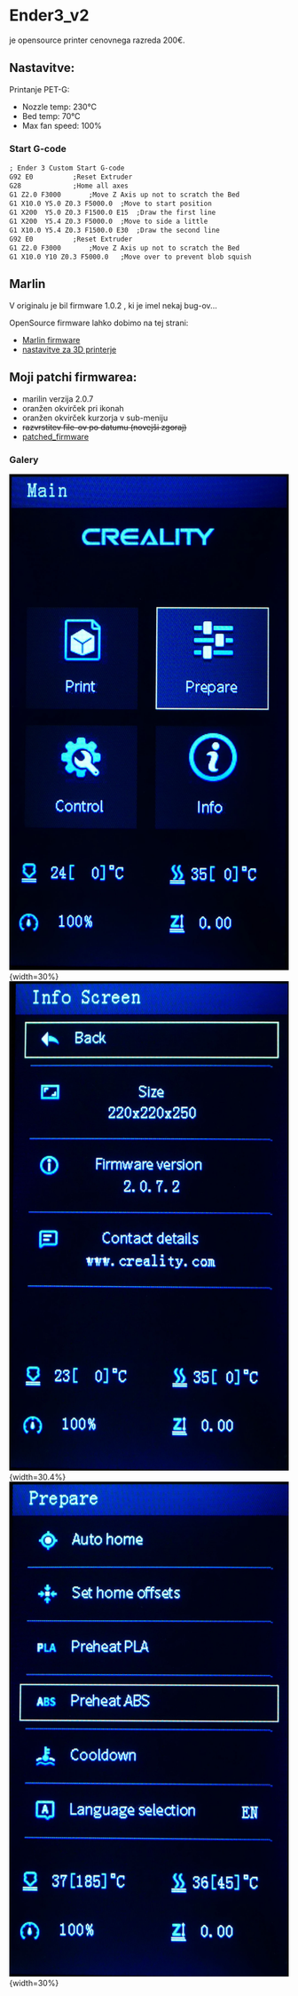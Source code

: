 # Ender3_v2

je opensource printer cenovnega razreda 200€.

## Nastavitve:

Printanje PET-G:

- Nozzle temp: 230°C
- Bed temp: 70°C
- Max fan speed: 100%

### Start G-code

    ; Ender 3 Custom Start G-code
    G92 E0 			;Reset Extruder
    G28 			;Home all axes
    G1 Z2.0 F3000 		;Move Z Axis up not to scratch the Bed
    G1 X10.0 Y5.0 Z0.3 F5000.0 	;Move to start position
    G1 X200  Y5.0 Z0.3 F1500.0 E15 	;Draw the first line
    G1 X200  Y5.4 Z0.3 F5000.0 	;Move to side a little
    G1 X10.0 Y5.4 Z0.3 F1500.0 E30 	;Draw the second line
    G92 E0 			;Reset Extruder
    G1 Z2.0 F3000 		;Move Z Axis up not to scratch the Bed
    G1 X10.0 Y10 Z0.3 F5000.0 	;Move over to prevent blob squish

## Marlin

V originalu je bil firmware 1.0.2 , ki je imel nekaj bug-ov...

OpenSource firmware lahko dobimo na tej strani:
- [Marlin firmware](https://marlinfw.org/meta/download/)
- [nastavitve za 3D printerje](https://github.com/MarlinFirmware/Configurations/tree/release-2.0.7.2)

## Moji patchi firmwarea:

- marilin verzija 2.0.7
- oranžen okvirček pri ikonah
- oranžen okvirček kurzorja v sub-meniju
- ~~razvrstitev file-ov po datumu (novejši zgoraj)~~
- [patched_firmware](./bin/firmware-20201213-184304.bin)

### Galery

![](./slike/Ender3v2_Home.JPG){width=30%} ![](./slike/Ender3v2_Marlin207.JPG){width=30.4%} ![](./slike/Ender3v2_Prepare.JPG){width=30%}


